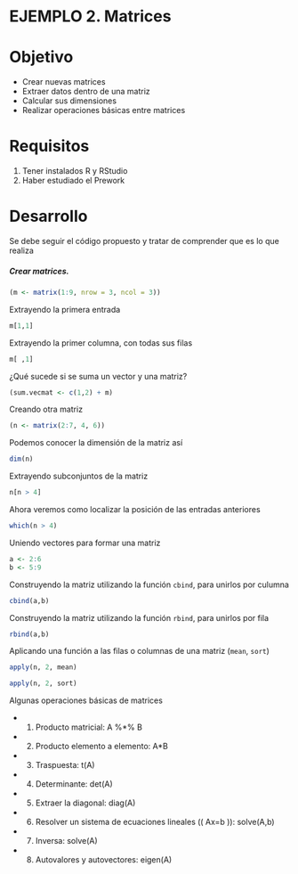 #      EJEMPLO 2. Matrices

# Objetivo

- Crear nuevas matrices
- Extraer datos dentro de una matriz
- Calcular sus dimensiones
- Realizar operaciones básicas entre matrices

# Requisitos

1. Tener instalados R y RStudio
2. Haber estudiado el Prework

# Desarrollo

Se debe seguir el código propuesto y tratar de comprender que es lo que realiza


##### Crear matrices. 
```R
(m <- matrix(1:9, nrow = 3, ncol = 3))
```
Extrayendo la primera entrada
```R
m[1,1]
```

Extrayendo la primer columna, con todas sus filas
```R
m[ ,1]
```
¿Qué sucede si se suma un vector y una matriz?
```R
(sum.vecmat <- c(1,2) + m)
```

Creando otra matriz
```R
(n <- matrix(2:7, 4, 6))
```
Podemos conocer la dimensión de la matriz así 
```R
dim(n)
```

Extrayendo subconjuntos de la matriz
```R
n[n > 4] 
```

Ahora veremos como localizar la posición de las entradas anteriores
```R
which(n > 4)
```

Uniendo vectores para formar una matriz
```R
a <- 2:6
b <- 5:9
```
Construyendo la matriz utilizando la función `cbind`, para unirlos por culumna
```R
cbind(a,b)
```

Construyendo la matriz utilizando la función `rbind`, para unirlos por fila
```R
rbind(a,b)
```
Aplicando una función a las filas o columnas de una matriz (`mean`, `sort`) 
```R
apply(n, 2, mean)

apply(n, 2, sort)
```

Algunas operaciones básicas de matrices 
   - 1. Producto matricial: A %*% B
   - 2. Producto elemento a elemento: A*B
   - 3. Traspuesta: t(A)  
   - 4. Determinante: det(A)
   - 5. Extraer la diagonal: diag(A)
   - 6. Resolver un sistema de ecuaciones lineales (\( Ax=b \)): solve(A,b)
   - 7. Inversa: solve(A)
   - 8. Autovalores y autovectores: eigen(A)
